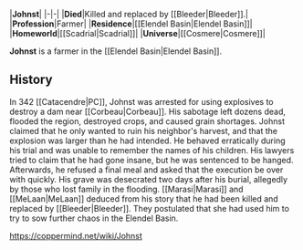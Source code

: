 |**Johnst**|
|-|-|
|**Died**|Killed and replaced by [[Bleeder\|Bleeder]].|
|**Profession**|Farmer|
|**Residence**|[[Elendel Basin\|Elendel Basin]]|
|**Homeworld**|[[Scadrial\|Scadrial]]|
|**Universe**|[[Cosmere\|Cosmere]]|

**Johnst** is a farmer in the [[Elendel Basin\|Elendel Basin]].

## History
In 342 [[Catacendre\|PC]], Johnst was arrested for using explosives to destroy a dam near [[Corbeau\|Corbeau]]. His sabotage left dozens dead, flooded the region, destroyed crops, and caused grain shortages. Johnst claimed that he only wanted to ruin his neighbor's harvest, and that the explosion was larger than he had intended.
He behaved erratically during his trial and was unable to remember the names of his children. His lawyers tried to claim that he had gone insane, but he was sentenced to be hanged. Afterwards, he refused a final meal and asked that the execution be over with quickly. His grave was desecrated two days after his burial, allegedly by those who lost family in the flooding.
[[Marasi\|Marasi]] and [[MeLaan\|MeLaan]] deduced from his story that he had been killed and replaced by [[Bleeder\|Bleeder]]. They postulated that she had used him to try to sow further chaos in the Elendel Basin.



https://coppermind.net/wiki/Johnst